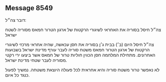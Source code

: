 ## Message 8549

דובר צה״ל:

צה״ל חיסל בסוריה את האחראי לשיגורי הרקטות של ארגון הטרור חמאס מסוריה לשטח ישראל

צה״ל חיסל היום (ב׳) בבית ג׳ן בסוריה את חסן עכאשה, שהיה אחראי מרכזי לשיגורי הרקטות של ארגון הטרור חמאס משטח סוריה לעבר עורף מדינת ישראל בשבועות האחרונים. 
מתחילת המלחמה חסן הכווין חוליות טרור של חמאס אשר ביצעו ירי רקטי מסוריה לעבר שטחי מדינת ישראל.

לא נאפשר טרור משטח סוריה והיא אחראית לכל פעולה היוצאת משטחה. נמשיך לפעול כנגד כל איום.

